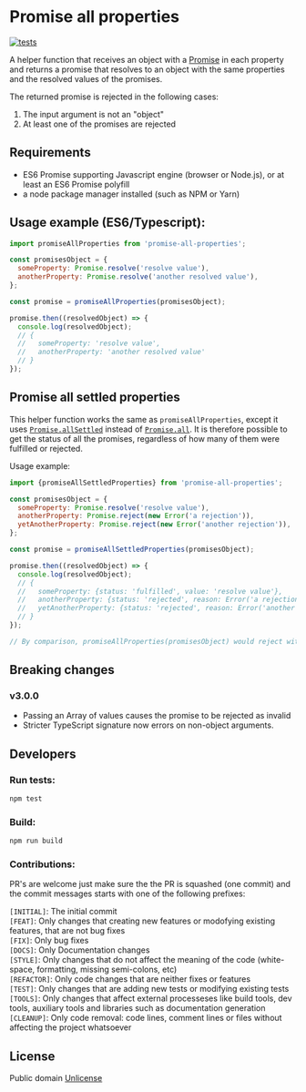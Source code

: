 # Promise all properties
[![tests](https://github.com/marcelowa/promise-all-properties/actions/workflows/ci.yaml/badge.svg)](https://github.com/marcelowa/promise-all-properties/actions/workflows/ci.yaml)

A helper function that receives an object with a [Promise] in each property and returns a promise that resolves to an object with the same properties and the resolved values of the promises.  

The returned promise is rejected in the following cases:  
1. The input argument is not an "object"  
2. At least one of the promises are rejected  

[Promise]: https://developer.mozilla.org/en-US/docs/Web/JavaScript/Reference/Global_Objects/Promise

## Requirements
* ES6 Promise supporting Javascript engine (browser or Node.js), or at least an ES6 Promise polyfill
* a node package manager installed (such as NPM or Yarn)

## Usage example (ES6/Typescript):

```javascript
import promiseAllProperties from 'promise-all-properties';

const promisesObject = {
  someProperty: Promise.resolve('resolve value'),
  anotherProperty: Promise.resolve('another resolved value'),
};

const promise = promiseAllProperties(promisesObject);

promise.then((resolvedObject) => {
  console.log(resolvedObject);
  // {
  //   someProperty: 'resolve value',
  //   anotherProperty: 'another resolved value'
  // }
});

```

## Promise all settled properties

This helper function works the same as `promiseAllProperties`, except it uses [`Promise.allSettled`][allSettled] instead of [`Promise.all`][all]. It is therefore possible to get the status of all the promises, regardless of how many of them were fulfilled or rejected.

Usage example:

```javascript
import {promiseAllSettledProperties} from 'promise-all-properties';

const promisesObject = {
  someProperty: Promise.resolve('resolve value'),
  anotherProperty: Promise.reject(new Error('a rejection')),
  yetAnotherProperty: Promise.reject(new Error('another rejection')),
};

const promise = promiseAllSettledProperties(promisesObject);

promise.then((resolvedObject) => {
  console.log(resolvedObject);
  // {
  //   someProperty: {status: 'fulfilled', value: 'resolve value'},
  //   anotherProperty: {status: 'rejected', reason: Error('a rejection')},
  //   yetAnotherProperty: {status: 'rejected', reason: Error('another rejection')}
  // }
});

// By comparison, promiseAllProperties(promisesObject) would reject with Error('a rejection')
```

[allSettled]: https://developer.mozilla.org/en-US/docs/Web/JavaScript/Reference/Global_Objects/Promise/allSettled
[all]: https://developer.mozilla.org/en-US/docs/Web/JavaScript/Reference/Global_Objects/Promise/all

## Breaking changes

### v3.0.0

- Passing an Array of values causes the promise to be rejected as invalid
- Stricter TypeScript signature now errors on non-object arguments.

## Developers

### Run tests:
```bash
npm test
```

### Build:
```bash
npm run build
```

### Contributions:
PR's are welcome just make sure the the PR is squashed (one commit) and the commit messages starts with one of the following prefixes:  

`[INITIAL]`: The initial commit  
`[FEAT]`: Only changes that creating new features or modofying existing features, that are not bug fixes  
`[FIX]`: Only bug fixes  
`[DOCS]`: Only Documentation changes  
`[STYLE]`: Only changes that do not affect the meaning of the code (white-space, formatting, missing semi-colons, etc)  
`[REFACTOR]`: Only code changes that are neither fixes or features  
`[TEST]`: Only changes that are adding new tests or modifying existing tests  
`[TOOLS]`: Only changes that affect external processeses like build tools, dev tools, auxiliary tools and libraries such as documentation generation  
`[CLEANUP]`: Only code removal: code lines, comment lines or files without affecting the project whatsoever  

## License
Public domain [Unlicense][unlicense]


[unlicense]: http://unlicense.org/
